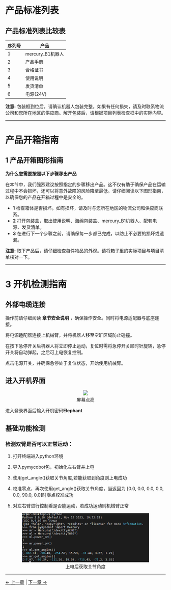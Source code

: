 # 产品标准列表

## 产品标准列表比较表

|序列号|产品|
| -------------- | ----------------------------- |
| 1 | mercury_B1机器人|
| 2 |产品手册|
| 3 |合格证书|
| 4 |使用说明|
| 5 |发货清单|
| 6 |电源(24V)|

**注意:** 包装框到位后，请确认机器人包装完整。如果有任何损失，请及时联系物流公司和您所在地区的供应商。解开包装后，请根据项目列表检查框中的实际内容。

---

# 产品开箱指南

## 1 产品开箱图形指南

**为什么您需要按照以下步骤移出产品**

在本节中，我们强烈建议按照指定的步骤移出产品。这不仅有助于确保产品在运输过程中不会损坏，还可以将意外故障的风险降至最低。请仔细阅读以下图形指南，以确保您的产品在开箱过程中是安全的。

- **1** 检查箱体是否损坏。如有损坏，请及时与您所在地区的物流公司和供应商联系。
- **2** 打开包装盒，取出使用说明、海绵包装盖、mercury_B1机器人、配套电源、发货清单。
- **3** 在进行下一个步骤之前，请确保每一步都已完成，以防止不必要的损坏或遗漏。

**注意:** 取下产品后，请仔细检查每件物品的外观。请将箱子里的实际项目与项目清单核对一下。

---

# 3 开机检测指南

## 外部电缆连接

操作前请仔细阅读 **章节安全说明** ，确保操作安全。同时将电源适配器与底座连接。

将电源适配器连接上机械臂，并将机器人移至空旷区域防止碰撞。

在按下急停开关后机器人将立即停止运动，复位时需将急停开关顺时针旋转，急停开关将自动弹起，之后可上电恢复控制。

点击电源开关，并确保急停处于复位状态，开始使用机械臂。

## 进入开机界面

<center>
<img src="../resources/4-FirstInstallAndUse/image/robot4.png" width="400" height="auto" />
<br>屏幕点亮</center>

进入登录界面后输入开机密码**Elephant**


## 基础功能检测

### 检测双臂是否可以正常运动：<br>
1. 打开终端进入python环境<br>
2. 导入pymycobot包，初始化左右臂并上电<br>
3. 使用get_angle()获取关节角度,若能获取到角度则上电成功<br>

4. 校准零点，再次使用get_angle()获取关节角度，当返回为
[0.0, 0.0, 0.0, 0.0, 0.0, 90.0, 0.0]时零点校准成功<br>
5. 对左右臂进行控制看是否能运动，若成功运动则机械臂正常
<center>
<img src="../resources/4-FirstInstallAndUse/image/robot5.png" width="400" height="auto" />
<br>上电后获取关节角度</center>

----

[← 上一章](../3-UserNotes/README.md) | [下一章 →](/6-SDKDevelopment/README.md)